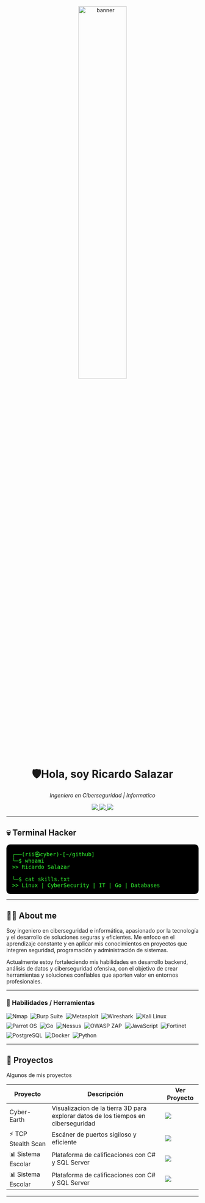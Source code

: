 <p align="center">
  <img src="is-their-mind.png" alt="banner" width="50%" />
</p>

<h1 align="center">🛡️Hola, soy Ricardo Salazar</h1>

<p align="center">
  <i>Ingeniero en Ciberseguridad | Informatico</i>
</p>

<p align="center">
  <a href="https://linkedin.com/in/tuusuario">
    <img src="https://img.shields.io/badge/LinkedIn-0A66C2?style=for-the-badge&logo=linkedin&logoColor=white"/>
  </a>
  <a href="https://tuportafolio.com">
    <img src="https://img.shields.io/badge/Portafolio-FF7139?style=for-the-badge&logoColor=white"/>
  </a>
  <a href="https://github.com/tuusuario">
    <img src="https://img.shields.io/badge/GitHub-000000?style=for-the-badge&logo=github&logoColor=white"/>
  </a>
</p>

---

## 💀 Terminal Hacker
<pre style="background:#000000; color:#33ff33; padding:15px; border-radius:10px;">
┌──(rii㉿cyber)-[~/github]
└─$ whoami
>> Ricardo Salazar  

└─$ cat skills.txt
>> Linux | CyberSecurity | IT | Go | Databases
</pre>

---

## 👨‍💻 About me
Soy ingeniero en ciberseguridad e informática, apasionado por la tecnología y el desarrollo de soluciones seguras y eficientes. Me enfoco en el aprendizaje constante y en aplicar mis conocimientos en proyectos que integren seguridad, programación y administración de sistemas.

Actualmente estoy fortaleciendo mis habilidades en desarrollo backend, análisis de datos y ciberseguridad ofensiva, con el objetivo de crear herramientas y soluciones confiables que aporten valor en entornos profesionales.

---

### 🚀 Habilidades / Herramientas

<p align="left" style="display:flex; flex-wrap:wrap; gap:8px; align-items:center;">

<!-- 1 Nmap -->
<img src="https://img.shields.io/badge/Nmap-0082D5?style=for-the-badge&logo=nmap&logoColor=white" alt="Nmap" />

<!-- 2 Burp Suite -->
<img src="https://img.shields.io/badge/Burp%20Suite-FF6633?style=for-the-badge&logo=burpsuite&logoColor=white" alt="Burp Suite" />

<!-- 3 Metasploit -->
<img src="https://img.shields.io/badge/Metasploit-5C2D91?style=for-the-badge&logo=metasploit&logoColor=white" alt="Metasploit" />

<!-- 4 Wireshark -->
<img src="https://img.shields.io/badge/Wireshark-00A3E0?style=for-the-badge&logo=wireshark&logoColor=white" alt="Wireshark" />

<!-- 5 Kali Linux -->
<img src="https://img.shields.io/badge/Kali%20Linux-5570A1?style=for-the-badge&logo=kali-linux&logoColor=white" alt="Kali Linux" />

<!-- 6 Parrot OS -->
<img src="https://img.shields.io/badge/Parrot%20OS-2EA44F?style=for-the-badge&logo=parrot&logoColor=white" alt="Parrot OS" />

<!-- 7 Go -->
<img src="https://img.shields.io/badge/Go-00ADD8?style=for-the-badge&logo=go&logoColor=white" alt="Go" />

<!-- 8 Nessus -->
<img src="https://img.shields.io/badge/Nessus-C62828?style=for-the-badge&logo=nessus&logoColor=white" alt="Nessus" />

<!-- 9 OWASP ZAP -->
<img src="https://img.shields.io/badge/OWASP%20ZAP-6C8EBF?style=for-the-badge&logo=owasp&logoColor=white" alt="OWASP ZAP" />

<!-- 10 JavaScript -->
<img src="https://img.shields.io/badge/JavaScript-F7DF1E?style=for-the-badge&logo=javascript&logoColor=black" alt="JavaScript" />

<!-- 11 Fortinet -->
<img src="https://img.shields.io/badge/Fortinet-ED1C24?style=for-the-badge&logo=fortinet&logoColor=white" alt="Fortinet" />

<!-- 12 PostgreSQL -->
<img src="https://img.shields.io/badge/PostgreSQL-336791?style=for-the-badge&logo=postgresql&logoColor=white" alt="PostgreSQL" />

<!-- 13 Docker -->
<img src="https://img.shields.io/badge/Docker-2496ED?style=for-the-badge&logo=docker&logoColor=white" alt="Docker" />

<!-- 14 Python -->
<img src="https://img.shields.io/badge/Python-3776AB?style=for-the-badge&logo=python&logoColor=white" alt="Python" />

</p>

---

## 📂 Proyectos
 Algunos de mis proyectos

| Proyecto | Descripción |Ver Proyecto |
|----------|-------------|-------------|
| Cyber-Earth |Visualizacion de la tierra 3D para explorar datos de los tiempos en ciberseguridad | <a href="https://ricyber.github.io/Cyber-Earth/"><img src="https://img.shields.io/badge/GitHub-000000?style=for-the-badge&logo=github&logoColor=white"/></a> |
| ⚡ TCP Stealth Scan | Escáner de puertos sigiloso y eficiente | <a href="https://github.com/ricyber/Netword-Recon-Ri-Cyber"><img src="https://img.shields.io/badge/GitHub-000000?style=for-the-badge&logo=github&logoColor=white"/></a> |
| 📊 Sistema Escolar | Plataforma de calificaciones con C# y SQL Server | <a href="https://github.com/tuusuario/School-System"><img src="https://img.shields.io/badge/GitHub-000000?style=for-the-badge&logo=github&logoColor=white"/></a> |
| 📊 Sistema Escolar | Plataforma de calificaciones con C# y SQL Server | <a href="https://github.com/tuusuario/School-System"><img src="https://img.shields.io/badge/GitHub-000000?style=for-the-badge&logo=github&logoColor=white"/></a> |

---
